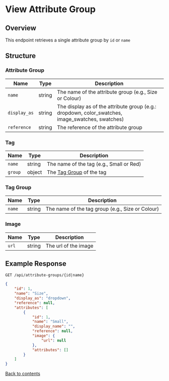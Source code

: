 # View Attribute Group

## Overview

This endpoint retrieves a single attribute group by `id` or `name`

## Structure

### Attribute Group

| Name         | Type   | Description                                                                                      |
|--------------|--------|--------------------------------------------------------------------------------------------------|
| `name`       | string | The name of the attribute group (e.g., Size or Colour)                                           |
| `display_as` | string | The display as of the attribute group (e.g.: dropdown, color_swatches, image_swatches, swatches) |
| `reference`  | string | The reference of the attribute group                                                             |

### Tag

| Name    | Type     | Description                              |
|---------|----------|------------------------------------------|
| `name`  | string   | The name of the tag (e.g., Small or Red) |
| `group` | object   | The [Tag Group](#tag-group) of the tag   |

### Tag Group

| Name    | Type    | Description                                      |
|---------|---------|--------------------------------------------------|
| `name`  | string  | The name of the tag group (e.g., Size or Colour) |

### Image

| Name  | Type   | Description          |
|-------|--------|----------------------|
| `url` | string | The url of the image |

## Example Response

```http request
GET /api/attribute-groups/{id|name}
```

```json
{
    "id": 1,
    "name": "Size",
    "display_as": "dropdown",
    "reference": null,
    "attributes": [
        {
            "id": 1,
            "name": "Small",
            "display_name": "",
            "reference": null,
            "image": {
                "url": null
            },
            "attributes": []
        }
    ]
}
```

[Back to contents](../../README.md#table-of-contents)
